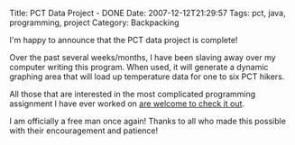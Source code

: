 Title: PCT Data Project - DONE
Date: 2007-12-12T21:29:57
Tags: pct, java, programming, project
Category: Backpacking

I'm happy to announce that the PCT data project is complete! 

Over the past several weeks/months, I have been slaving away over my 
computer writing this program. When used, it will generate a dynamic 
graphing area that will load up temperature data for one to six PCT hikers. 

All those that are interested in the most complicated programming 
assignment I have ever worked on [are welcome to check it out][1].

I am officially a free man once again! Thanks to all who made this possible
with their encouragement and patience! 

[1]: {filename}/pages/pct-temperatures.md
